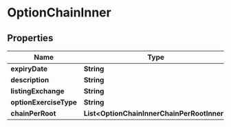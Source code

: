 

# OptionChainInner


## Properties

| Name | Type | Description | Notes |
|------------ | ------------- | ------------- | -------------|
|**expiryDate** | **String** |  |  [optional] |
|**description** | **String** |  |  [optional] |
|**listingExchange** | **String** |  |  [optional] |
|**optionExerciseType** | **String** |  |  [optional] |
|**chainPerRoot** | **List&lt;OptionChainInnerChainPerRootInner&gt;** |  |  [optional] |



